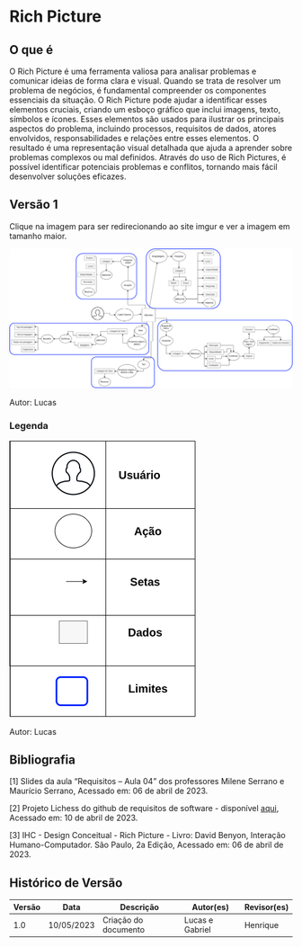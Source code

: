 # Rich Picture

## O que é

O Rich Picture é uma ferramenta valiosa para analisar problemas e comunicar ideias de forma clara e visual. Quando se trata de resolver um problema de negócios, é fundamental compreender os componentes essenciais da situação. O Rich Picture pode ajudar a identificar esses elementos cruciais, criando um esboço gráfico que inclui imagens, texto, símbolos e ícones. Esses elementos são usados para ilustrar os principais aspectos do problema, incluindo processos, requisitos de dados, atores envolvidos, responsabilidades e relações entre esses elementos. O resultado é uma representação visual detalhada que ajuda a aprender sobre problemas complexos ou mal definidos. Através do uso de Rich Pictures, é possível identificar potenciais problemas e conflitos, tornando mais fácil desenvolver soluções eficazes.

## Versão 1

Clique na imagem para ser redirecionando ao site imgur e ver a imagem em tamanho maior.

[<img src="../../assets/richPicture/Booking_1.png">](https://imgur.com/a/avmCHWg)

Autor: Lucas

### Legenda

<img src="../../assets/richPicture/legenda_1.png">

Autor: Lucas

## Bibliografia

[1] Slides da aula “Requisitos – Aula 04” dos professores Milene Serrano e Maurício Serrano, Acessado em: 06 de abril de 2023.

[2] Projeto Lichess do github de requisitos de software - disponível [aqui](https://requisitos-de-software.github.io/2022.2-Lichess/prerastreabilidade/richpicture/), Acessado em: 10 de abril de 2023.

[3] IHC - Design Conceitual - Rich Picture - Livro: David Benyon, Interação Humano-Computador. São Paulo, 2a Edição, Acessado em: 06 de abril de 2023.

## Histórico de Versão

| Versão | Data       | Descrição            | Autor(es)       | Revisor(es) |
| ------ | ---------- | -------------------- | --------------- | ----------- |
| 1.0    | 10/05/2023 | Criação do documento | Lucas e Gabriel | Henrique    |
